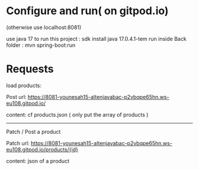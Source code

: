 # Configure and run( on gitpod.io)
(otherwise use localhost:8081)

use java 17 to run this project :     sdk install java 17.0.4.1-tem
run inside Back folder : 
mvn spring-boot:run

# Requests

load products:

Post
url: https://8081-younesah15-altenjavabac-p2vbqpe65hn.ws-eu108.gitpod.io/

content: cf products.json ( only put the array of products )

________

Patch / Post a product

Patch
url: https://8081-younesah15-altenjavabac-p2vbqpe65hn.ws-eu108.gitpod.io/products/{id}

content: json of a product

